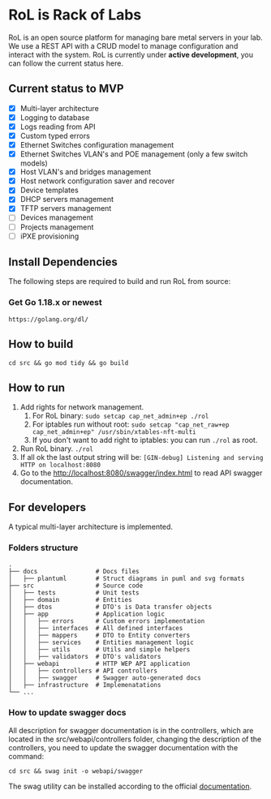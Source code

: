 # RoL is Rack of Labs

RoL is an open source platform for managing bare metal servers in your lab.
We use a REST API with a CRUD model to manage configuration and interact with the system.
RoL is currently under **active development**, you can follow the current status here.

## Current status to MVP

- [x] Multi-layer architecture
- [x] Logging to database
- [x] Logs reading from API
- [x] Custom typed errors
- [x] Ethernet Switches configuration management
- [x] Ethernet Switches VLAN's and POE management (only a few switch models)
- [x] Host VLAN's and bridges management
- [x] Host network configuration saver and recover
- [x] Device templates
- [x] DHCP servers management
- [x] TFTP servers management
- [ ] Devices management
- [ ] Projects management
- [ ] iPXE provisioning

## Install Dependencies

The following steps are required to build and run RoL from source:

### Get Go 1.18.x or newest

`https://golang.org/dl/`

## How to build

`cd src && go mod tidy && go build`

## How to run

1. Add rights for network management.
   1. For RoL binary: `sudo setcap cap_net_admin+ep ./rol`
   2. For iptables run without root: `sudo setcap "cap_net_raw+ep cap_net_admin+ep" /usr/sbin/xtables-nft-multi`
   3. If you don't want to add right to iptables: you can run `./rol` as root.
2. Run RoL binary.
`./rol`
3. If all ok the last output string will be: `[GIN-debug] Listening and serving HTTP on localhost:8080`
4. Go to the [http://localhost:8080/swagger/index.html](http://localhost:8080/swagger/index.html) to read API swagger documentation.

## For developers

A typical multi-layer architecture is implemented.

### Folders structure

    .
    ├── docs                # Docs files
    │   ├── plantuml        # Struct diagrams in puml and svg formats
    ├── src                 # Source code
    │   ├── tests           # Unit tests
    │   ├── domain          # Entities
    │   ├── dtos            # DTO's is Data transfer objects
    │   ├── app             # Application logic
    │   │   ├── errors      # Custom errors implementation
    │   │   ├── interfaces  # All defined interfaces
    │   │   ├── mappers     # DTO to Entity converters
    │   │   ├── services    # Entities management logic
    │   │   ├── utils       # Utils and simple helpers
    │   │   ├── validators  # DTO's validators
    │   ├── webapi          # HTTP WEP API application
    │   │   ├── controllers # API controllers
    │   │   ├── swagger     # Swagger auto-generated docs
    │   ├── infrastructure  # Implemenatations
    └── ...

### How to update swagger docs

All description for swagger documentation is in the controllers, which are located in the src/webapi/controllers folder, changing the description of the controllers, you need to update the swagger documentation with the command:

`cd src && swag init -o webapi/swagger`

The swag utility can be installed according to the official [documentation](https://github.com/swaggo/swag#getting-started).
